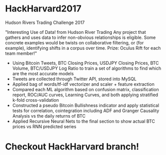 # HackHarvard2017
Hudson Rivers Trading Challenge 2017


"Interesting Use of Data! from Hudson River Trading
Any project that gathers and uses data to infer non-obvious relationships is eligible. Some concrete examples would be twists on collaborative filtering, or (for example), identifying shifts in a corpus over time. Prize: Oculus Rift for each team member!"

- Using Bitcoin Tweets, BTC Closing Prices, USDJPY Closing Prices, BTC Volume, BTC/USDJPY Log Ratio to train a set of algorithms to find which are the most accurate models
- Tweets are collected through Twitter API, stored into MySQL
- Applied bag of words/tf-idf vectorizer and scaler + feature extraction
- Compared each ML algorithm based on confusion matrix, classification report, ROC/AUC curves, Learning Curves, and both applying stratified k-fold cross-validation
- Constructed a pseudo Bitcoin Bullishness indicator and apply statistical tests for correlation, cointegration including ADF and Granger Causality Analysis vs the daily returns of BTC
- Applied Recursive Neural Nets to the final section to show actual BTC prices vs RNN predicted series


# Checkout HackHarvard branch!

